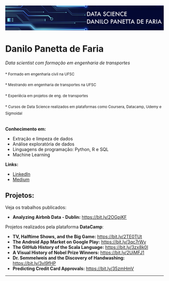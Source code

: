 <p align="center">
  <img src="banner.png" >
</p>

# Danilo Panetta de Faria
*Data scientist com formação em engenharia de transportes*

<sub> * Formado em engenharia civil na UFSC </sub>

<sub> * Mestrando em engenharia de transportes na UFSC</sub>

<sub> * Experiêcia em projetos de eng. de transportes</sub>

<sub> * Cursos de Data Science realizados em plataformas como Coursera, Datacamp, Udemy e Sigmoidal<br><br></sub>



**Conhecimento em:** 
* Extração e limpeza de dados
* Análise exploratória de dados
* Linguagens de programação: Python, R e SQL
* Machine Learning


**Links:**
* [LinkedIn](https://www.linkedin.com/in/danilo-panetta-de-faria)
* [Medium](https://medium.com/@danpfaria)


## Projetos:
Veja os trabalhos publicados:

* **Analyzing Airbnb Data - Dublin:** https://bit.ly/2OGpjKF

Projetos realizados pela plataforma **DataCamp**:
* **TV, Halftime Shows, and the Big Game:** https://bit.ly/2TE0TUt
* **The Android App Market on Google Play:** https://bit.ly/3qc7rWv
* **The GitHub History of the Scala Language:** https://bit.ly/3zx8k0l
* **A Visual History of Nobel Prize Winners:** https://bit.ly/2UiMFJ1
* **Dr. Semmelweis and the Discovery of Handwashing:** https://bit.ly/3vI9fHP
* **Predicting Credit Card Approvals:** https://bit.ly/35zmHmV
---


